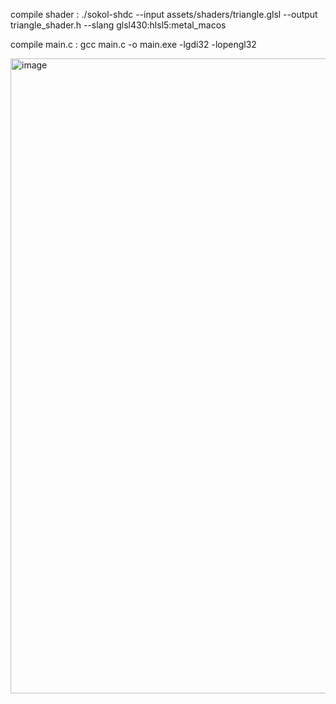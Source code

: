 compile shader : ./sokol-shdc --input assets/shaders/triangle.glsl --output triangle_shader.h --slang glsl430:hlsl5:metal_macos

compile main.c : gcc main.c -o main.exe -lgdi32 -lopengl32
 
<img width="1231" height="1016" alt="image" src="https://github.com/user-attachments/assets/b511d854-2c91-45be-b0bc-4fe5a7ba0c0a" />
